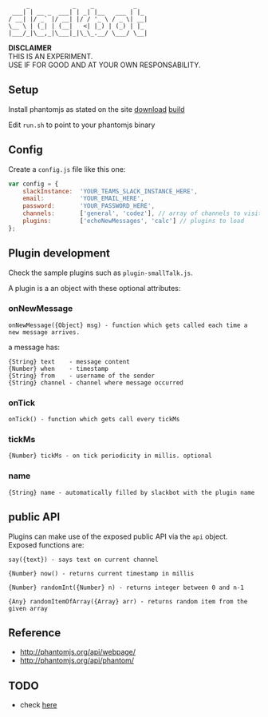 	     _            _    _           _
	 ___| | __ _  ___| | _| |__   ___ | |_
	/ __| |/ _` |/ __| |/ / '_ \ / _ \| __|
	\__ \ | (_| | (__|   <| |_) | (_) | |_
	|___/_|\__,_|\___|_|\_\_.__/ \___/ \__|



**DISCLAIMER**  
THIS IS AN EXPERIMENT.  
USE IF FOR GOOD AND AT YOUR OWN RESPONSABILITY.



## Setup

Install phantomjs as stated on the site
[download](http://phantomjs.org/download.html)
[build](http://phantomjs.org/build.html)

Edit `run.sh` to point to your phantomjs binary



## Config

Create a `config.js` file like this one:

```javascript
var config = {
	slackInstance:  'YOUR_TEAMS_SLACK_INSTANCE_HERE',
	email:          'YOUR_EMAIL_HERE',
	password:       'YOUR_PASSWORD_HERE',
	channels:       ['general', 'codez'], // array of channels to visit periodically
	plugins:        ['echoNewMessages', 'calc'] // plugins to load
};
```



## Plugin development

Check the sample plugins such as `plugin-smallTalk.js`.

A plugin is a an object with these optional attributes:



### onNewMessage

	onNewMessage({Object} msg) - function which gets called each time a new message arrives.

a message has:

	{String} text    - message content
	{Number} when    - timestamp
	{String} from    - username of the sender
	{String} channel - channel where message occurred


### onTick

	onTick() - function which gets call every tickMs


### tickMs

	{Number} tickMs - on tick periodicity in millis. optional


### name

	{String} name - automatically filled by slackbot with the plugin name



## public API

Plugins can make use of the exposed public API via the `api` object.  
Exposed functions are:

	say({text}) - says text on current channel

	{Number} now() - returns current timestamp in millis

	{Number} randomInt({Number} n) - returns integer between 0 and n-1 

	{Any} randomItemOfArray({Array} arr) - returns random item from the given array



## Reference

* http://phantomjs.org/api/webpage/
* http://phantomjs.org/api/phantom/



## TODO

* check [here](TODO.md)
